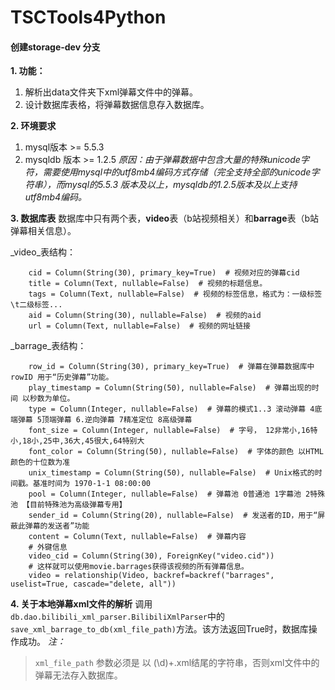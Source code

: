# TSCTools4Python

#### 创建storage-dev 分支
**1. 功能：**
>
1. 解析出data文件夹下xml弹幕文件中的弹幕。
2. 设计数据库表格，将弹幕数据信息存入数据库。

**2. 环境要求**
>
1. mysql版本 >= 5.5.3
2. mysqldb 版本 >= 1.2.5
_原因：由于弹幕数据中包含大量的特殊unicode字符，需要使用mysql中的utf8mb4编码方式存储（完全支持全部的unicode字符串），而mysql的5.5.3
版本及以上，mysqldb的1.2.5版本及以上支持utf8mb4编码。_

**3. 数据库表**
数据库中只有两个表，**video**表（b站视频相关）和**barrage**表（b站弹幕相关信息）。

_video_表结构：
```
    cid = Column(String(30), primary_key=True)  # 视频对应的弹幕cid
    title = Column(Text, nullable=False)  # 视频的标题信息。
    tags = Column(Text, nullable=False)  # 视频的标签信息，格式为：一级标签\t二级标签...
    aid = Column(String(30), nullable=False)  # 视频的aid
    url = Column(Text, nullable=False)  # 视频的网址链接
```

_barrage_表结构：
```
    row_id = Column(String(30), primary_key=True)  # 弹幕在弹幕数据库中rowID 用于“历史弹幕”功能。
    play_timestamp = Column(String(50), nullable=False)  # 弹幕出现的时间 以秒数为单位。
    type = Column(Integer, nullable=False)  # 弹幕的模式1..3 滚动弹幕 4底端弹幕 5顶端弹幕 6.逆向弹幕 7精准定位 8高级弹幕
    font_size = Column(Integer, nullable=False)  # 字号， 12非常小,16特小,18小,25中,36大,45很大,64特别大
    font_color = Column(String(50), nullable=False)  # 字体的颜色 以HTML颜色的十位数为准
    unix_timestamp = Column(String(50), nullable=False)  # Unix格式的时间戳。基准时间为 1970-1-1 08:00:00
    pool = Column(Integer, nullable=False)  # 弹幕池 0普通池 1字幕池 2特殊池 【目前特殊池为高级弹幕专用】
    sender_id = Column(String(20), nullable=False)  # 发送者的ID，用于“屏蔽此弹幕的发送者”功能
    content = Column(Text, nullable=False)  # 弹幕内容
    # 外键信息
    video_cid = Column(String(30), ForeignKey("video.cid"))
    # 这样就可以使用movie.barrages获得该视频的所有弹幕信息。
    video = relationship(Video, backref=backref("barrages", uselist=True, cascade="delete, all"))
```

**4. 关于本地弹幕xml文件的解析**
调用```db.dao.bilibili_xml_parser.BilibiliXmlParser```中的```save_xml_barrage_to_db(xml_file_path)```方法。该方法返回True时，数据库操作成功。
_注：_
> ```xml_file_path``` 参数必须是 以 (\d)+.xml结尾的字符串，否则xml文件中的弹幕无法存入数据库。